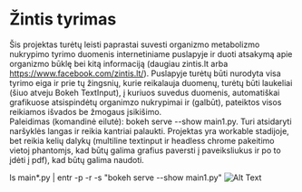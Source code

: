# Žintis tyrimas
Šis projektas turėtų leisti paprastai suvesti organizmo metabolizmo nukrypimo tyrimo duomenis internetiniame puslapyje ir duoti atsakymą apie organizmo būklę bei kitą informaciją (daugiau zintis.lt arba https://www.facebook.com/zintis.lt/). Puslapyje turėtų būti nurodyta visa tyrimo eiga ir prie tų žingsnių, kurie reikalauja duomenų, turėtų būti laukeliai (šiuo atveju Bokeh TextInput), į kuriuos suvedus duomenis, automatiškai grafikuose atsispindėtų organimzo nukrypimai ir (galbūt), pateiktos visos reikiamos išvados be žmogaus įsikišimo.  
Paleidimas (komandinė eilutė): bokeh serve --show main1.py. Turi atsidaryti naršyklės langas ir reikia kantriai palaukti.
Projektas yra workable stadijoje, bet reikia kelių dalykų (multiline textinput ir headless chrome pakeitimo vietoj phantomjs, kad būtų galima grafius paversti į paveiksliukus ir po to įdėti į pdf), kad būtų galima naudoti.

ls main*.py | entr -p -r -s "bokeh serve --show main1.py"
![Alt Text](https://github.com/AndrejusAnto/zintistyrimas/blob/master/demo.gif)
